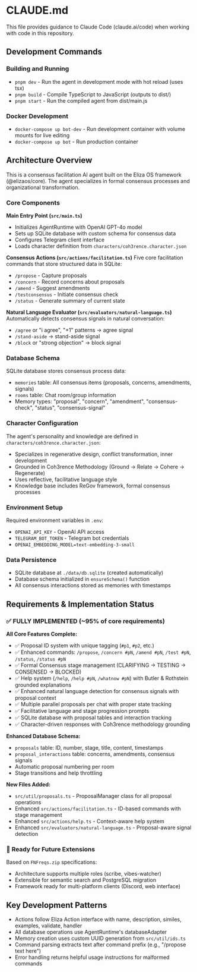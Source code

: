 # CLAUDE.md

This file provides guidance to Claude Code (claude.ai/code) when working with code in this repository.

## Development Commands

### Building and Running
- `pnpm dev` - Run the agent in development mode with hot reload (uses tsx)
- `pnpm build` - Compile TypeScript to JavaScript (outputs to dist/)
- `pnpm start` - Run the compiled agent from dist/main.js

### Docker Development
- `docker-compose up bot-dev` - Run development container with volume mounts for live editing
- `docker-compose up bot` - Run production container

## Architecture Overview

This is a consensus facilitation AI agent built on the Eliza OS framework (@elizaos/core). The agent specializes in formal consensus processes and organizational transformation.

### Core Components

**Main Entry Point (`src/main.ts`)**
- Initializes AgentRuntime with OpenAI GPT-4o model
- Sets up SQLite database with custom schema for consensus data
- Configures Telegram client interface
- Loads character definition from `characters/coh3rence.character.json`

**Consensus Actions (`src/actions/facilitation.ts`)**
Five core facilitation commands that store structured data in SQLite:
- `/propose` - Capture proposals
- `/concern` - Record concerns about proposals
- `/amend` - Suggest amendments
- `/testconsensus` - Initiate consensus check
- `/status` - Generate summary of current state

**Natural Language Evaluator (`src/evaluators/natural-language.ts`)**
Automatically detects consensus signals in natural conversation:
- `/agree` or "i agree", "+1" patterns → agree signal
- `/stand-aside` → stand-aside signal
- `/block` or "strong objection" → block signal

### Database Schema

SQLite database stores consensus process data:
- `memories` table: All consensus items (proposals, concerns, amendments, signals)
- `rooms` table: Chat room/group information
- Memory types: "proposal", "concern", "amendment", "consensus-check", "status", "consensus-signal"

### Character Configuration

The agent's personality and knowledge are defined in `characters/coh3rence.character.json`:
- Specializes in regenerative design, conflict transformation, inner development
- Grounded in Coh3rence Methodology (Ground → Relate → Cohere → Regenerate)
- Uses reflective, facilitative language style
- Knowledge base includes ReGov framework, formal consensus processes

### Environment Setup

Required environment variables in `.env`:
- `OPENAI_API_KEY` - OpenAI API access
- `TELEGRAM_BOT_TOKEN` - Telegram bot credentials
- `OPENAI_EMBEDDING_MODEL=text-embedding-3-small`

### Data Persistence

- SQLite database at `./data/db.sqlite` (created automatically)
- Database schema initialized in `ensureSchema()` function
- All consensus interactions stored as memories with timestamps

## Requirements & Implementation Status

### ✅ **FULLY IMPLEMENTED** (~95% of core requirements)
**All Core Features Complete:**
- ✅ Proposal ID system with unique tagging (`#p1`, `#p2`, etc.)
- ✅ Enhanced commands: `/propose`, `/concern #pN`, `/amend #pN`, `/test #pN`, `/status`, `/status #pN`
- ✅ Formal Consensus stage management (CLARIFYING → TESTING → CONSENSED → BLOCKED)
- ✅ Help system (`/help`, `/help #pN`, `/whatnow #pN`) with Butler & Rothstein grounded explanations
- ✅ Enhanced natural language detection for consensus signals with proposal context
- ✅ Multiple parallel proposals per chat with proper state tracking
- ✅ Facilitative language and stage progression prompts
- ✅ SQLite database with proposal tables and interaction tracking
- ✅ Character-driven responses with Coh3rence methodology grounding

**Enhanced Database Schema:**
- `proposals` table: ID, number, stage, title, content, timestamps
- `proposal_interactions` table: concerns, amendments, consensus signals
- Automatic proposal numbering per room
- Stage transitions and help throttling

**New Files Added:**
- `src/util/proposals.ts` - ProposalManager class for all proposal operations
- Enhanced `src/actions/facilitation.ts` - ID-based commands with stage management
- Enhanced `src/actions/help.ts` - Context-aware help system
- Enhanced `src/evaluators/natural-language.ts` - Proposal-aware signal detection

### 🔄 **Ready for Future Extensions**
Based on `FNFreqs.zip` specifications:
- Architecture supports multiple roles (scribe, vibes-watcher)
- Extensible for semantic search and PostgreSQL migration
- Framework ready for multi-platform clients (Discord, web interface)

## Key Development Patterns

- Actions follow Eliza Action interface with name, description, similes, examples, validate, handler
- All database operations use AgentRuntime's databaseAdapter
- Memory creation uses custom UUID generation from `src/util/ids.ts`
- Command parsing extracts text after command prefix (e.g., "/propose text here")
- Error handling returns helpful usage instructions for malformed commands